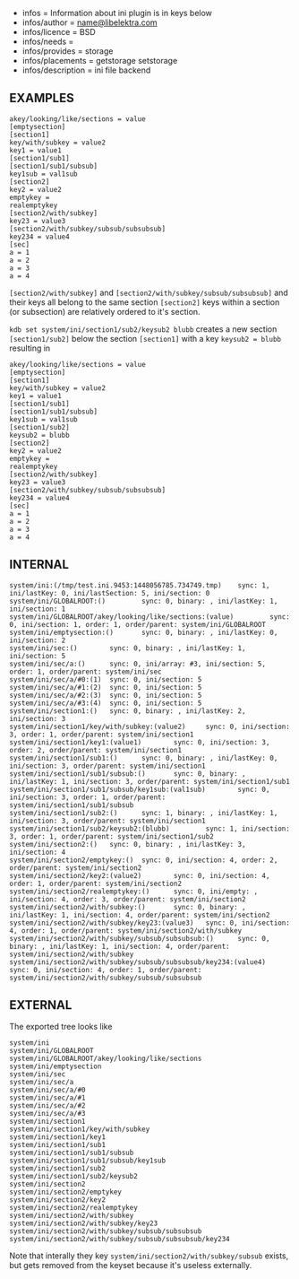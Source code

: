 - infos = Information about ini plugin is in keys below
- infos/author = <name@libelektra.com> 
- infos/licence = BSD
- infos/needs =
- infos/provides = storage
- infos/placements = getstorage setstorage
- infos/description = ini file backend

## EXAMPLES ##

```
akey/looking/like/sections = value
[emptysection]
[section1]
key/with/subkey = value2
key1 = value1
[section1/sub1]
[section1/sub1/subsub]
key1sub = val1sub
[section2]
key2 = value2
emptykey =
realemptykey
[section2/with/subkey]
key23 = value3
[section2/with/subkey/subsub/subsubsub]
key234 = value4
[sec]
a = 1
a = 2
a = 3
a = 4

```

`[section2/with/subkey]` and `[section2/with/subkey/subsub/subsubsub]` and their keys all belong to the same section `[section2]`
keys within a section (or subsection) are relatively ordered to it's section.


`kdb set system/ini/section1/sub2/keysub2 blubb`
creates a new section `[section1/sub2]` below the section `[section1]` with a key `keysub2 = blubb` resulting in

```
akey/looking/like/sections = value
[emptysection]
[section1]
key/with/subkey = value2
key1 = value1
[section1/sub1]
[section1/sub1/subsub]
key1sub = val1sub
[section1/sub2]
keysub2 = blubb
[section2]
key2 = value2
emptykey =
realemptykey
[section2/with/subkey]
key23 = value3
[section2/with/subkey/subsub/subsubsub]
key234 = value4
[sec]
a = 1
a = 2
a = 3
a = 4

```


## INTERNAL ##

```
system/ini:(/tmp/test.ini.9453:1448056785.734749.tmp)    sync: 1, ini/lastKey: 0, ini/lastSection: 5, ini/section: 0
system/ini/GLOBALROOT:()         sync: 0, binary: , ini/lastKey: 1, ini/section: 1
system/ini/GLOBALROOT/akey/looking/like/sections:(value)         sync: 0, ini/section: 1, order: 1, order/parent: system/ini/GLOBALROOT
system/ini/emptysection:()       sync: 0, binary: , ini/lastKey: 0, ini/section: 2
system/ini/sec:()        sync: 0, binary: , ini/lastKey: 1, ini/section: 5
system/ini/sec/a:()      sync: 0, ini/array: #3, ini/section: 5, order: 1, order/parent: system/ini/sec
system/ini/sec/a/#0:(1)  sync: 0, ini/section: 5
system/ini/sec/a/#1:(2)  sync: 0, ini/section: 5
system/ini/sec/a/#2:(3)  sync: 0, ini/section: 5
system/ini/sec/a/#3:(4)  sync: 0, ini/section: 5
system/ini/section1:()   sync: 0, binary: , ini/lastKey: 2, ini/section: 3
system/ini/section1/key/with/subkey:(value2)     sync: 0, ini/section: 3, order: 1, order/parent: system/ini/section1
system/ini/section1/key1:(value1)        sync: 0, ini/section: 3, order: 2, order/parent: system/ini/section1
system/ini/section1/sub1:()      sync: 0, binary: , ini/lastKey: 0, ini/section: 3, order/parent: system/ini/section1
system/ini/section1/sub1/subsub:()       sync: 0, binary: , ini/lastKey: 1, ini/section: 3, order/parent: system/ini/section1/sub1
system/ini/section1/sub1/subsub/key1sub:(val1sub)        sync: 0, ini/section: 3, order: 1, order/parent: system/ini/section1/sub1/subsub
system/ini/section1/sub2:()      sync: 1, binary: , ini/lastKey: 1, ini/section: 3, order/parent: system/ini/section1
system/ini/section1/sub2/keysub2:(blubb)         sync: 1, ini/section: 3, order: 1, order/parent: system/ini/section1/sub2
system/ini/section2:()   sync: 0, binary: , ini/lastKey: 3, ini/section: 4
system/ini/section2/emptykey:()  sync: 0, ini/section: 4, order: 2, order/parent: system/ini/section2
system/ini/section2/key2:(value2)        sync: 0, ini/section: 4, order: 1, order/parent: system/ini/section2
system/ini/section2/realemptykey:()      sync: 0, ini/empty: , ini/section: 4, order: 3, order/parent: system/ini/section2
system/ini/section2/with/subkey:()       sync: 0, binary: , ini/lastKey: 1, ini/section: 4, order/parent: system/ini/section2
system/ini/section2/with/subkey/key23:(value3)   sync: 0, ini/section: 4, order: 1, order/parent: system/ini/section2/with/subkey
system/ini/section2/with/subkey/subsub/subsubsub:()      sync: 0, binary: , ini/lastKey: 1, ini/section: 4, order/parent: system/ini/section2/with/subkey
system/ini/section2/with/subkey/subsub/subsubsub/key234:(value4)         sync: 0, ini/section: 4, order: 1, order/parent: system/ini/section2/with/subkey/subsub/subsubsub

```


## EXTERNAL ##

The exported tree looks like
```
system/ini
system/ini/GLOBALROOT
system/ini/GLOBALROOT/akey/looking/like/sections
system/ini/emptysection
system/ini/sec
system/ini/sec/a
system/ini/sec/a/#0
system/ini/sec/a/#1
system/ini/sec/a/#2
system/ini/sec/a/#3
system/ini/section1
system/ini/section1/key/with/subkey
system/ini/section1/key1
system/ini/section1/sub1
system/ini/section1/sub1/subsub
system/ini/section1/sub1/subsub/key1sub
system/ini/section1/sub2
system/ini/section1/sub2/keysub2
system/ini/section2
system/ini/section2/emptykey
system/ini/section2/key2
system/ini/section2/realemptykey
system/ini/section2/with/subkey
system/ini/section2/with/subkey/key23
system/ini/section2/with/subkey/subsub/subsubsub
system/ini/section2/with/subkey/subsub/subsubsub/key234

```
Note that interally they key `system/ini/section2/with/subkey/subsub` exists, but gets removed from the keyset because it's useless externally.


